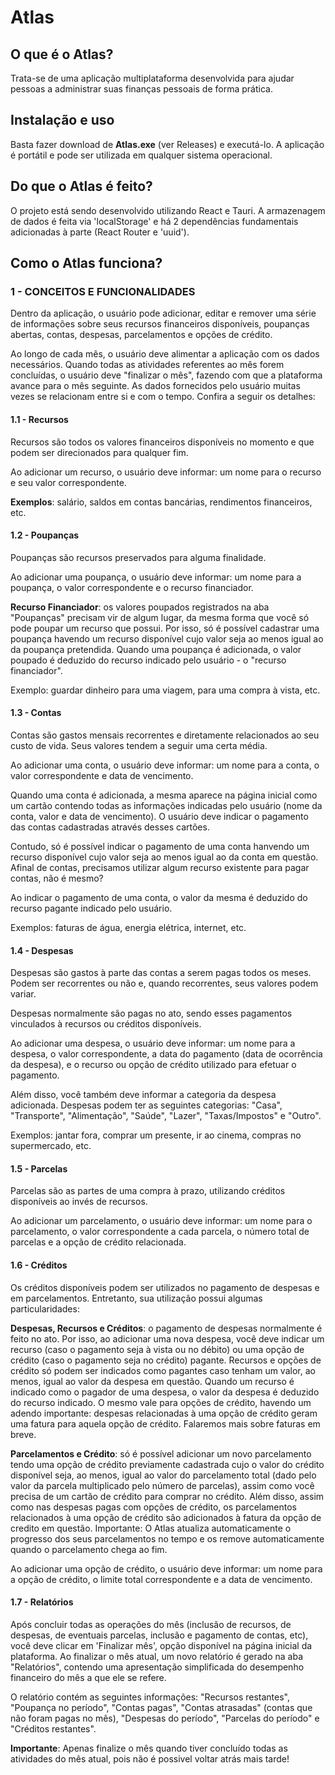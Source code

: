 # Atlas

## O que é o Atlas?

Trata-se de uma aplicação multiplataforma desenvolvida para ajudar pessoas a administrar suas finanças pessoais de forma prática.


## Instalação e uso

Basta fazer download de **Atlas.exe** (ver Releases) e executá-lo. A aplicação é portátil e pode ser utilizada em qualquer sistema operacional.


## Do que o Atlas é feito?

O projeto está sendo desenvolvido utilizando React e Tauri. A armazenagem de dados é feita via 'localStorage' e há 2 dependências fundamentais adicionadas à parte (React Router e 'uuid').


## Como o Atlas funciona?

### 1 - CONCEITOS E FUNCIONALIDADES

Dentro da aplicação, o usuário pode adicionar, editar e remover uma série de informações sobre seus recursos financeiros disponíveis, poupanças abertas, contas, despesas, parcelamentos e opções de crédito.

Ao longo de cada mês, o usuário deve alimentar a aplicação com os dados necessários. Quando todas as atividades referentes ao mês forem concluídas, o usuário deve "finalizar o mês", fazendo com que a plataforma avance para o mês seguinte. As dados fornecidos pelo usuário muitas vezes se relacionam entre si e com o tempo. Confira a seguir os detalhes:

#### 1.1 - Recursos
Recursos são todos os valores financeiros disponíveis no momento e que podem ser direcionados para qualquer fim.

Ao adicionar um recurso, o usuário deve informar: um nome para o recurso e seu valor correspondente.

**Exemplos**: salário, saldos em contas bancárias, rendimentos financeiros, etc.

#### 1.2 - Poupanças

Poupanças são recursos preservados para alguma finalidade.
 
Ao adicionar uma poupança, o usuário deve informar: um nome para a poupança, o valor correspondente e o recurso financiador.

**Recurso Financiador**: os valores poupados registrados na aba "Poupanças" precisam vir de algum lugar, da mesma forma que você só pode poupar um recurso que possui. Por isso, só é possível cadastrar uma poupança havendo um recurso disponível cujo valor seja ao menos igual ao da poupança pretendida. Quando uma poupança é adicionada, o valor poupado é deduzido do recurso indicado pelo usuário - o "recurso financiador".

Exemplo: guardar dinheiro para uma viagem, para uma compra à vista, etc.

#### 1.3 - Contas

Contas são gastos mensais recorrentes e diretamente relacionados ao seu custo de vida. Seus valores tendem a seguir uma certa média.

Ao adicionar uma conta, o usuário deve informar: um nome para a conta, o valor correspondente e data de vencimento.

Quando uma conta é adicionada, a mesma aparece na página inicial como um cartão contendo todas as informações indicadas pelo usuário (nome da conta, valor e data de vencimento). O usuário deve indicar o pagamento das contas cadastradas através desses cartões.

Contudo, só é possível indicar o pagamento de uma conta hanvendo um recurso disponível cujo valor seja ao menos igual ao da conta em questão. Afinal de contas, precisamos utilizar algum recurso existente para pagar contas, não é mesmo?

Ao indicar o pagamento de uma conta, o valor da mesma é deduzido do recurso pagante indicado pelo usuário.

Exemplos: faturas de água, energia elétrica, internet, etc.

#### 1.4 - Despesas

Despesas são gastos à parte das contas a serem pagas todos os meses. Podem ser recorrentes ou não e, quando recorrentes, seus valores podem variar.

Despesas normalmente são pagas no ato, sendo esses pagamentos vinculados à recursos ou créditos disponíveis.

Ao adicionar uma despesa, o usuário deve informar: um nome para a despesa, o valor correspondente, a data do pagamento (data de ocorrência da despesa), e o recurso ou opção de crédito utilizado para efetuar o pagamento.

Além disso, você também deve informar a categoria da despesa adicionada. Despesas podem ter as seguintes categorias: "Casa", "Transporte", "Alimentação", "Saúde", "Lazer", "Taxas/Impostos" e "Outro".

Exemplos: jantar fora, comprar um presente, ir ao cinema, compras no supermercado, etc.

#### 1.5 - Parcelas

Parcelas são as partes de uma compra à prazo, utilizando créditos disponíveis ao invés de recursos.

Ao adicionar um parcelamento, o usuário deve informar: um nome para o parcelamento, o valor correspondente a cada parcela, o número total de parcelas e a opção de crédito relacionada.

#### 1.6 - Créditos

Os créditos disponíveis podem ser utilizados no pagamento de despesas e em parcelamentos. Entretanto, sua utilização possui algumas particularidades:

**Despesas, Recursos e Créditos**: o pagamento de despesas normalmente é feito no ato. Por isso, ao adicionar uma nova despesa, você deve indicar um recurso (caso o pagamento seja à vista ou no débito) ou uma opção de crédito (caso o pagamento seja no crédito) pagante. Recursos e opções de crédito só podem ser indicados como pagantes caso tenham um valor, ao menos, igual ao valor da despesa em questão. Quando um recurso é indicado como o pagador de uma despesa, o valor da despesa é deduzido do recurso indicado. O mesmo vale para opções de crédito, havendo um adendo importante: despesas relacionadas à uma opção de crédito geram uma fatura para aquela opção de crédito. Falaremos mais sobre faturas em breve.

**Parcelamentos e Crédito**: só é possível adicionar um novo parcelamento tendo uma opção de crédito previamente cadastrada cujo o valor do crédito disponível seja, ao menos, igual ao valor do parcelamento total (dado pelo valor da parcela multiplicado pelo número de parcelas), assim como você precisa de um cartão de crédito para comprar no crédito. Além disso, assim como nas despesas pagas com opções de crédito, os parcelamentos relacionados à uma opção de crédito são adicionados à fatura da opção de credito em questão. Importante: O Atlas atualiza automaticamente o progresso dos seus parcelamentos no tempo e os remove automaticamente quando o parcelamento chega ao fim.

Ao adicionar uma opção de crédito, o usuário deve informar: um nome para a opção de crédito, o limite total correspondente e a data de vencimento.



#### 1.7 - Relatórios

Após concluir todas as operações do mês (inclusão de recursos, de despesas, de eventuais parcelas, inclusão e pagamento de contas, etc), você deve clicar em 'Finalizar mês', opção disponível na página inicial da plataforma. Ao finalizar o mês atual, um novo relatório é gerado na aba "Relatórios", contendo uma apresentação simplificada do desempenho financeiro do mês a que ele se refere.

O relatório contém as seguintes informações: "Recursos restantes", "Poupança no período", "Contas pagas", "Contas atrasadas" (contas que não foram pagas no mês), "Despesas do período", "Parcelas do período" e "Créditos restantes".

**Importante**: Apenas finalize o mês quando tiver concluído todas as atividades do mês atual, pois não é possivel voltar atrás mais tarde!
